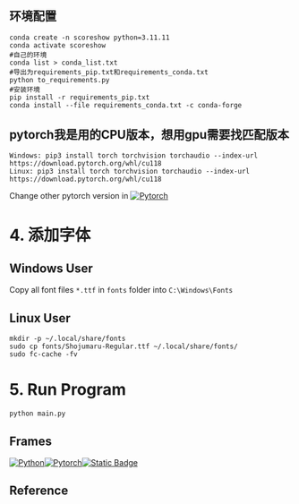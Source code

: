 # 

## 环境配置

```shell
conda create -n scoreshow python=3.11.11
conda activate scoreshow
#自己的环境
conda list > conda_list.txt
#导出为requirements_pip.txt和requirements_conda.txt
python to_requirements.py
#安装环境
pip install -r requirements_pip.txt
conda install --file requirements_conda.txt -c conda-forge
```

## pytorch我是用的CPU版本，想用gpu需要找匹配版本

```shell
Windows: pip3 install torch torchvision torchaudio --index-url https://download.pytorch.org/whl/cu118
Linux: pip3 install torch torchvision torchaudio --index-url https://download.pytorch.org/whl/cu118
```

Change other pytorch version in  [![Pytorch](https://img.shields.io/badge/PYtorch-test?style=flat&logo=pytorch&logoColor=white&color=orange)](https://pytorch.org/)





# 4. 添加字体

## Windows User

Copy all font files `*.ttf` in `fonts` folder into `C:\Windows\Fonts`

## Linux User

```shell
mkdir -p ~/.local/share/fonts
sudo cp fonts/Shojumaru-Regular.ttf ~/.local/share/fonts/
sudo fc-cache -fv
```

# 5. Run Program

```shell
python main.py
```

## Frames

[![Python](https://img.shields.io/badge/python-3776ab?style=for-the-badge&logo=python&logoColor=ffd343)](https://www.python.org/)[![Pytorch](https://img.shields.io/badge/PYtorch-test?style=for-the-badge&logo=pytorch&logoColor=white&color=orange)](https://pytorch.org/)[![Static Badge](https://img.shields.io/badge/Pyside6-test?style=for-the-badge&logo=qt&logoColor=white)](https://doc.qt.io/qtforpython-6/PySide6/QtWidgets/index.html)

## Reference

